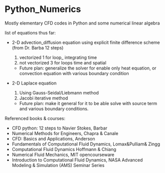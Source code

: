 # Python_Numerics

Mostly elementary CFD codes in Python and some numerical linear algebra 

list of equations thus far:
  - 2-D advection_diffusion equation using explicit finite difference scheme (from Dr. Barba 12 steps)
      1. vectorized 1 for loop_ integrating time
      2. not vectorized 3 for loops time and spatial
      - Future plan: generalize the solver for enable only heat equation, or convection equation with various boundary condition
    
    
  - 2-D Laplace equation
      1. Using Gauss-Seidal/Liebmann method
      2. Jacobi iterative method
     - Future plan: make it general for it to be able solve with source term and various boundary conditions.
     
Referenced books & courses:

  - CFD python: 12 steps to Navier Stokes, Barbar
  - Numerical Methods for Engineers, Chapra & Canale
  - CFD: Basics and Applications, Anderson
  - Fundamentals of Computational Fluid Dynamics, Lomax&Pulliam& Zingg
  - Computational Fluid Dynamics Hoffmann & Chiang
  - Numerical Fluid Mechanics, MIT opencourseware 
  - Introduction to Computational Fluid Dynamics, NASA Advanced Modeling & Simulation (AMS) Seminar Series
     
